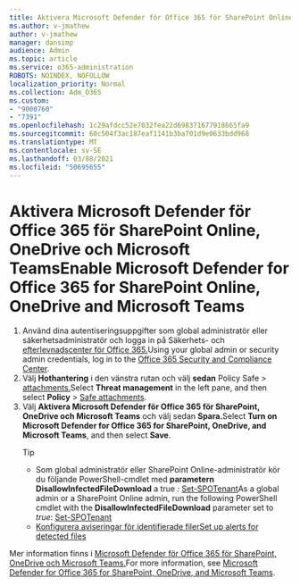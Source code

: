 ```yaml
---
title: Aktivera Microsoft Defender för Office 365 för SharePoint Online, OneDrive och Microsoft Teams
ms.author: v-jmathew
author: v-jmathew
manager: dansimp
audience: Admin
ms.topic: article
ms.service: o365-administration
ROBOTS: NOINDEX, NOFOLLOW
localization_priority: Normal
ms.collection: Adm_O365
ms.custom:
- "9000760"
- "7391"
ms.openlocfilehash: 1c29afdcc52e7032fea22d698371677918665fa9
ms.sourcegitcommit: 60c504f3ac187eaf1141b3ba701d9e0633bdd968
ms.translationtype: MT
ms.contentlocale: sv-SE
ms.lasthandoff: 03/08/2021
ms.locfileid: "50695655"
---
```

# <a name="enable-microsoft-defender-for-office-365-for-sharepoint-online-onedrive-and-microsoft-teams"></a><span data-ttu-id="4022b-102">Aktivera Microsoft Defender för Office 365 för SharePoint Online, OneDrive och Microsoft Teams</span><span class="sxs-lookup"><span data-stu-id="4022b-102">Enable Microsoft Defender for Office 365 for SharePoint Online, OneDrive and Microsoft Teams</span></span>

1. <span data-ttu-id="4022b-103">Använd dina autentiseringsuppgifter som global administratör eller säkerhetsadministratör och logga in på Säkerhets- och [efterlevnadscenter för Office 365.](https://protection.office.com/)</span><span class="sxs-lookup"><span data-stu-id="4022b-103">Using your global admin or security admin credentials, log in to the [Office 365 Security and Compliance Center](https://protection.office.com/).</span></span>
2. <span data-ttu-id="4022b-104">Välj **Hothantering** i den vänstra rutan och välj **sedan** Policy Safe  >  [attachments.](https://protection.office.com/safeattachment)</span><span class="sxs-lookup"><span data-stu-id="4022b-104">Select **Threat management** in the left pane, and then select **Policy** > [Safe attachments](https://protection.office.com/safeattachment).</span></span>
3. <span data-ttu-id="4022b-105">Välj **Aktivera Microsoft Defender för Office 365 för SharePoint, OneDrive och Microsoft Teams** och välj sedan **Spara.**</span><span class="sxs-lookup"><span data-stu-id="4022b-105">Select **Turn on Microsoft Defender for Office 365 for SharePoint, OneDrive, and Microsoft Teams**, and then select **Save**.</span></span>
    > [!TIP]
    >
    > - <span data-ttu-id="4022b-106">Som global administratör eller SharePoint Online-administratör kör du följande PowerShell-cmdlet med **parametern DisallowInfectedFileDownload** a true *:* [Set-SPOTenant](https://go.microsoft.com/fwlink/?linkid=2092301)</span><span class="sxs-lookup"><span data-stu-id="4022b-106">As a global admin or a SharePoint Online admin, run the following PowerShell cmdlet with the **DisallowInfectedFileDownload** parameter set to *true*: [Set-SPOTenant](https://go.microsoft.com/fwlink/?linkid=2092301)</span></span>
    > - [<span data-ttu-id="4022b-107">Konfigurera aviseringar för identifierade filer</span><span class="sxs-lookup"><span data-stu-id="4022b-107">Set up alerts for detected files</span></span>](https://go.microsoft.com/fwlink/?linkid=2092110)

<span data-ttu-id="4022b-108">Mer information finns i [Microsoft Defender för Office 365 för SharePoint, OneDrive och Microsoft Teams.](https://go.microsoft.com/fwlink/?linkid=2092041)</span><span class="sxs-lookup"><span data-stu-id="4022b-108">For more information, see [Microsoft Defender for Office 365 for SharePoint, OneDrive, and Microsoft Teams](https://go.microsoft.com/fwlink/?linkid=2092041).</span></span>
